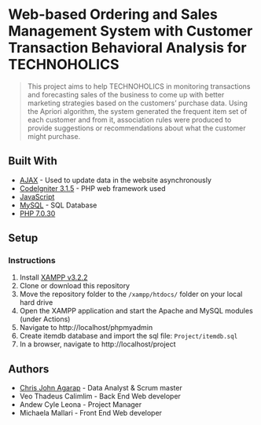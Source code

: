 # Web-based Ordering and Sales Management System with Customer Transaction Behavioral Analysis for TECHNOHOLICS

> This project aims to help TECHNOHOLICS in monitoring transactions and forecasting sales of the business to come up with better marketing strategies based on the customers’ purchase data. Using the Apriori algorithm, the system generated the frequent item set of each customer and from it, association rules were produced to provide suggestions or recommendations about what the customer might purchase.

## Built With

* [AJAX](https://developer.mozilla.org/en-US/docs/Web/Guide/AJAX) - Used to update data in the website asynchronously
* [CodeIgniter 3.1.5](https://codeigniter.com/) - PHP web framework used
* [JavaScript](https://developer.mozilla.org/en-US/docs/Web/JavaScript)
* [MySQL](https://www.mysql.com/) - SQL Database
* [PHP 7.0.30](https://www.php.net/)

## Setup

### Instructions

1. Install [XAMPP v3.2.2](https://www.apachefriends.org/)
1. Clone or download this repository
1. Move the repository folder to the `/xampp/htdocs/` folder on your local hard drive
1. Open the XAMPP application and start the Apache and MySQL modules (under Actions)
1. Navigate to http://localhost/phpmyadmin
1. Create itemdb database and import the sql file: `Project/itemdb.sql`
1. In a browser, navigate to http://localhost/project

## Authors

* [Chris John Agarap](https://github.com/Seej11010) - Data Analyst & Scrum master
* Veo Thadeus Calimlim - Back End Web developer
* Andew Cyle Leona - Project Manager
* Michaela Mallari - Front End Web developer